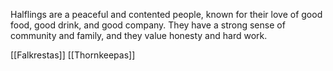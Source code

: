 Halflings are a peaceful and contented people, known for their love of good food, good drink, and good company. They have a strong sense of community and family, and they value honesty and hard work.



[[Falkrestas]]
[[Thornkeepas]]
